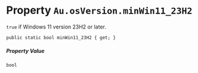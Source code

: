 # Property `Au.osVersion.minWin11_23H2`

`true` if Windows 11 version 23H2 or later.

```
public static bool minWin11_23H2 { get; }
```

##### Property Value

`bool`